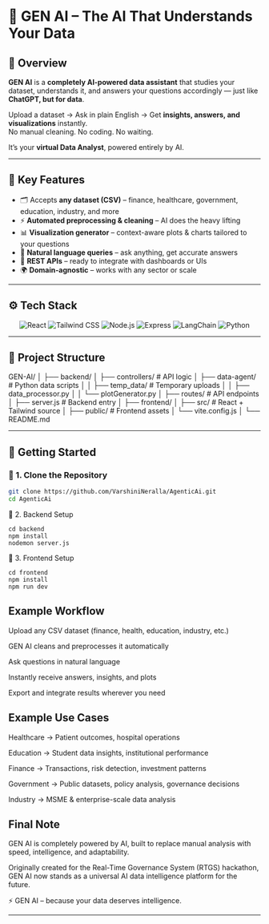 # 🤖 GEN AI – The AI That Understands Your Data  

## 📌 Overview  

**GEN AI** is a **completely AI-powered data assistant** that studies your dataset, understands it, and answers your questions accordingly — just like **ChatGPT, but for data**.  

Upload a dataset → Ask in plain English → Get **insights, answers, and visualizations** instantly.  
No manual cleaning. No coding. No waiting.  

It’s your **virtual Data Analyst**, powered entirely by AI.  

---

## 🎯 Key Features  

- 🗂️ Accepts **any dataset (CSV)** – finance, healthcare, government, education, industry, and more  
- ⚡ **Automated preprocessing & cleaning** – AI does the heavy lifting  
- 📊 **Visualization generator** – context-aware plots & charts tailored to your questions  
- 💬 **Natural language queries** – ask anything, get accurate answers  
- 🔌 **REST APIs** – ready to integrate with dashboards or UIs  
- 🌍 **Domain-agnostic** – works with any sector or scale  

---

## ⚙️ Tech Stack  

<p align="center">
  <img src="https://img.shields.io/badge/Frontend-React-blue?logo=react" alt="React" />
  <img src="https://img.shields.io/badge/Styling-TailwindCSS-38B2AC?logo=tailwind-css" alt="Tailwind CSS" />
  <img src="https://img.shields.io/badge/Backend-Node.js-green?logo=node.js" alt="Node.js" />
  <img src="https://img.shields.io/badge/Framework-Express-black?logo=express" alt="Express" />
  <img src="https://img.shields.io/badge/AI-LangChain-orange" alt="LangChain" />
  <img src="https://img.shields.io/badge/Data-Python-3776AB?logo=python" alt="Python" />
</p>  

---

## 📂 Project Structure  

GEN-AI/
│
├── backend/
│ ├── controllers/ # API logic
│ ├── data-agent/ # Python data scripts
│ │ ├── temp_data/ # Temporary uploads
│ │ ├── data_processor.py
│ │ └── plotGenerator.py
│ ├── routes/ # API endpoints
│ ├── server.js # Backend entry
│
├── frontend/
│ ├── src/ # React + Tailwind source
│ ├── public/ # Frontend assets
│ └── vite.config.js
│
└── README.md

---

## 🚀 Getting Started  

### 🔹 1. Clone the Repository  

```bash
git clone https://github.com/VarshiniNeralla/AgenticAi.git
cd AgenticAi
```
🔹 2. Backend Setup
```
cd backend
npm install
nodemon server.js
```
🔹 3. Frontend Setup
```
cd frontend
npm install
npm run dev
```
## Example Workflow

Upload any CSV dataset (finance, health, education, industry, etc.)

GEN AI cleans and preprocesses it automatically

Ask questions in natural language

Instantly receive answers, insights, and plots

Export and integrate results wherever you need



## Example Use Cases

Healthcare → Patient outcomes, hospital operations

Education → Student data insights, institutional performance

Finance → Transactions, risk detection, investment patterns

Government → Public datasets, policy analysis, governance decisions

Industry → MSME & enterprise-scale data analysis



## Final Note

GEN AI is completely powered by AI, built to replace manual analysis with speed, intelligence, and adaptability.

Originally created for the Real-Time Governance System (RTGS) hackathon, GEN AI now stands as a universal AI data intelligence platform for the future.

⚡ GEN AI – because your data deserves intelligence.

---

